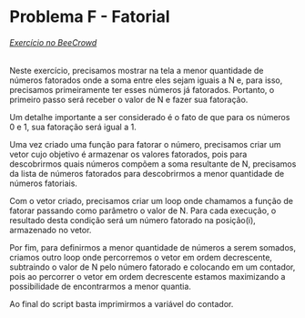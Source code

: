 # Problema F - Fatorial
###### [Exercício no BeeCrowd](https://www.beecrowd.com.br/judge/pt/problems/view/1936)

Neste exercício, precisamos mostrar na tela a menor quantidade de números fatorados onde a soma entre eles sejam iguais a N e, para isso, precisamos primeiramente ter esses números já fatorados. Portanto, o primeiro passo será receber o valor de N e fazer sua fatoração. 

Um detalhe importante a ser considerado é o fato de que para os números 0 e 1, sua fatoração será igual a 1.

Uma vez criado uma função para fatorar o número, precisamos criar um vetor cujo objetivo é armazenar os valores fatorados, pois para descobrirmos quais números compõem a soma resultante de N, precisamos da lista de números fatorados para descobrirmos a menor quantidade de números fatoriais.

Com o vetor criado, precisamos criar um loop onde chamamos a função de fatorar passando como parâmetro o valor de N. Para cada execução, o resultado desta condição será um número fatorado na posição(i), armazenado no vetor.

Por fim, para definirmos a menor quantidade de números a serem somados, criamos outro loop onde percorremos o vetor em ordem decrescente, subtraindo o valor de N pelo número fatorado e colocando em um contador, pois ao percorrer o vetor em ordem decrescente estamos maximizando a possibilidade de encontrarmos a menor quantia.

Ao final do script basta imprimirmos a variável do contador.
